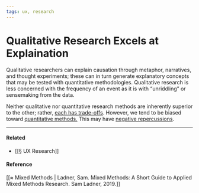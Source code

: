 ```yaml
---
tags: ux, research
---
```


# Qualitative Research Excels at Explaination

Qualitative researchers can explain causation through metaphor, narratives, and
thought experiments; these can in turn generate explanatory concepts that may be
tested with quantitative methodologies. Qualitative research is less concerned
with the frequency of an event as it is with “unriddling” or sensemaking from
the data.

Neither qualitative nor quantitative research methods are inherently superior to
the other; rather,
[each has trade-offs](https://publish.obsidian.md/mobydiction/notes/Qualitative+and+quantitative+research+methods+each+have+trade-offs).
However, we tend to be biased toward
[quantitative methods.](https://publish.obsidian.md/mobydiction/notes/Abundant+data+makes+us+jump+to+quantitative+data+as+the+solution+to+every+problem.)
This may have
[negative repercussions](https://publish.obsidian.md/mobydiction/notes/Cultural+bias+toward+scientific+models+leaves+us+less+equipped+to+interpret+qualitative+information.).

---

#### Related

- [[§ UX Research]]

#### Reference

[[≈ Mixed Methods | Ladner, Sam. Mixed Methods: A Short Guide to Applied Mixed Methods Research. Sam Ladner, 2019.]]
